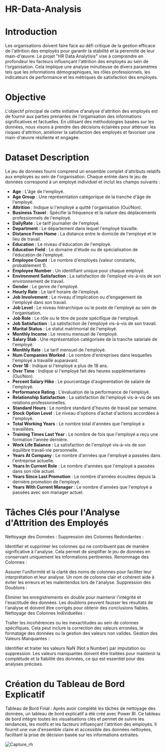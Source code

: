 # HR-Data-Analysis

# Introduction
Les organisations doivent faire face au défi critique de la gestion efficace de l'attrition des employés pour garantir la stabilité et la pérennité de leur main-d'œuvre. Le projet "HR Data  Analytisis" vise à comprendre en profondeur les facteurs influençant l'attrition des employés au sein de l'organisation. Cela implique une analyse minutieuse de divers paramètres tels que les informations démographiques, les rôles professionnels, les indicateurs de performance et les métriques de satisfaction des employés.

# Objective
L'objectif principal de cette initiative d'analyse d'attrition des employés est de fournir aux parties prenantes de l'organisation des informations significatives et factuelles. En utilisant des méthodologies basées sur les données, nous visons à prendre des décisions éclairées pour atténuer les risques d'attrition, améliorer la satisfaction des employés et favoriser une main-d'œuvre résiliente et engagée.

# Dataset Description
Le jeu de données fourni comprend un ensemble complet d'attributs relatifs aux employés au sein de l'organisation. Chaque entrée dans le jeu de données correspond à un employé individuel et inclut les champs suivants :

- **Age** : L'âge de l'employé.
- **Age Group** : Une représentation catégorique de la tranche d'âge de l'employé.
- **Attrition** : Indique si l'employé a quitté l'organisation (Oui/Non).
- **Business Travel** : Spécifie la fréquence et la nature des déplacements professionnels de l'employé.
- **DailyRate** : Le tarif journalier de l'employé.
- **Department** : Le département dans lequel l'employé travaille.
- **Distance From Home** : La distance entre le domicile de l'employé et le lieu de travail.
- **Education** : Le niveau d'éducation de l'employé.
- **Education Field** : Le domaine d'étude ou de spécialisation de l'éducation de l'employé.
- **Employee Count** : Le nombre d'employés (valeur constante, probablement 1).
- **Employee Number** : Un identifiant unique pour chaque employé.
- **Environment Satisfaction** : La satisfaction de l'employé vis-à-vis de son environnement de travail.
- **Gender** : Le genre de l'employé.
- **Hourly Rate** : Le tarif horaire de l'employé.
- **Job Involvement** : Le niveau d'implication ou d'engagement de l'employé dans son travail.
- **Job Level** : Le niveau hiérarchique ou le poste de l'employé au sein de l'organisation.
- **Job Role** : Le rôle ou le titre de poste spécifique de l'employé.
- **Job Satisfaction** : La satisfaction de l'employé vis-à-vis de son travail.
- **Marital Status** : Le statut matrimonial de l'employé.
- **Monthly Income** : Le revenu mensuel de l'employé.
- **Salary Slab** : Une représentation catégorisée de la tranche salariale de l'employé.
- **Monthly Rate** : Le tarif mensuel de l'employé.
- **Num Companies Worked** : Le nombre d'entreprises dans lesquelles l'employé a travaillé auparavant.
- **Over 18** : Indique si l'employé a plus de 18 ans.
- **Over Time** : Indique si l'employé fait des heures supplémentaires (Oui/Non).
- **Percent Salary Hike** : Le pourcentage d'augmentation de salaire de l'employé.
- **Performance Rating** : L'évaluation de la performance de l'employé.
- **Relationship Satisfaction** : La satisfaction de l'employé vis-à-vis de ses relations professionnelles.
- **Standard Hours** : Le nombre standard d'heures de travail par semaine.
- **Stock Option Level** : Le niveau d'options d'achat d'actions accordées à l'employé.
- **Total Working Years** : Le nombre total d'années que l'employé a travaillées.
- **Training Times Last Year** : Le nombre de fois que l'employé a reçu une formation l'année dernière.
- **Work Life Balance** : La satisfaction de l'employé vis-à-vis de son équilibre travail-vie personnelle.
- **Years At Company** : Le nombre d'années que l'employé a passées dans l'entreprise actuelle.
- **Years In Current Role** : Le nombre d'années que l'employé a passées dans son rôle actuel.
- **Years Since Last Promotion** : Le nombre d'années écoulées depuis la dernière promotion de l'employé.
- **Years With Current Manager** : Le nombre d'années que l'employé a passées avec son manager actuel.


# Tâches Clés pour l'Analyse d'Attrition des Employés
Nettoyage des Données :
Suppression des Colonnes Redondantes :

Identifier et supprimer les colonnes qui ne contribuent pas de manière significative à l'analyse. Cela permet de simplifier le jeu de données en conservant uniquement les informations pertinentes.
Renommage des Colonnes :

Assurer l'uniformité et la clarté des noms de colonnes pour faciliter leur interprétation et leur analyse. Un nom de colonne clair et cohérent aide à éviter les erreurs et les malentendus lors de l'analyse.
Suppression des Doublons :

Éliminer les enregistrements en double pour maintenir l'intégrité et l'exactitude des données. Les doublons peuvent fausser les résultats de l'analyse et doivent être corrigés pour obtenir des conclusions fiables.
Nettoyage des Colonnes Individuelles :

Traiter les incohérences ou les inexactitudes au sein de colonnes spécifiques. Cela peut inclure la correction des valeurs erronées, le formatage des données ou la gestion des valeurs non valides.
Gestion des Valeurs Manquantes :

Identifier et traiter les valeurs NaN (Not a Number) par imputation ou suppression. Les valeurs manquantes doivent être traitées pour maintenir la complétude et la fiabilité des données, ce qui est essentiel pour des analyses précises.

# Création du Tableau de Bord Explicatif
Tableau de Bord Final : Après avoir complété les tâches de nettoyage des données, un tableau de bord explicatif a été créé avec Power BI. Ce tableau de bord intègre toutes les visualisations clés et permet de suivre les tendances, les motifs et les facteurs influençant l'attrition des employés. Il fournit une vue d'ensemble claire et accessible des données nettoyées, facilitant la prise de décision basée sur les informations extraites.

![Capture_rh](https://github.com/user-attachments/assets/0ac9fdb4-a3da-4070-ae31-8a49285d108a)

